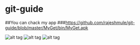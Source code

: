 git-guide
=========
##You can chack my app 
###https://github.com/rajeshmule/git-guide/blob/master/MyGet/bin/MyGet.apk

![alt tag](https://github.com/rajeshmule/git-guide/blob/master/screenshot/1.png)
![alt tag](https://github.com/rajeshmule/git-guide/blob/master/screenshot/2.png)
![alt tag](https://github.com/rajeshmule/git-guide/blob/master/screenshot/3.png)


